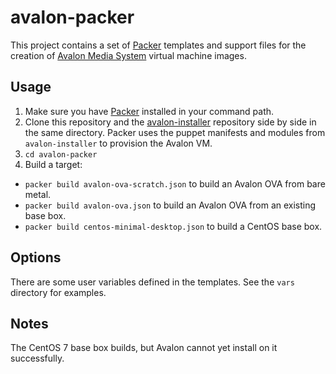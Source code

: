 # avalon-packer
This project contains a set of [Packer](http://packer.io) templates and support files for the creation of [Avalon Media System](https://github.com/avalonmediasystem/avalon) virtual machine images.

## Usage
1. Make sure you have [Packer](http://packer.io) installed in your command path.
1. Clone this repository and the [avalon-installer](https://github.com/avalonmediasystem/avalon-installer) repository side by side in the same directory. Packer uses the puppet manifests and modules from `avalon-installer` to provision the Avalon VM.
2. `cd avalon-packer`
3. Build a target:
  * `packer build avalon-ova-scratch.json` to build an Avalon OVA from bare metal.
  * `packer build avalon-ova.json` to build an Avalon OVA from an existing base box.
  * `packer build centos-minimal-desktop.json` to build a CentOS base box.
  
## Options
There are some user variables defined in the templates. See the `vars` directory for examples.

## Notes
The CentOS 7 base box builds, but Avalon cannot yet install on it successfully.
